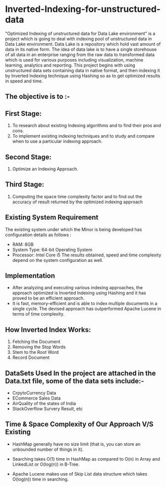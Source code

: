 # Inverted-Indexing-for-unstructured-data
"Optimized Indexing of unstructured data for Data Lake environment" is a project which is going to deal with indexing pool of unstructured data in Data Lake environment. Data Lake is a repository which hold vast amount of data in its native form. The idea of data lake is to have a single storehouse of all data in an enterprise ranging from the raw data to transformed data which is used for various purposes including visualization, machine learning, analytics and reporting. This project begins with using unstructured data sets containing data in native format, and then indexing it by Inverted Indexing technique using Hashing so as to get optimized results in speed and time.

## The objective is to :-

## First Stage:   
1) To research about existing Indexing algorithms and to find their pros and cons.
2) To implement existing indexing techniques and to study and compare when to use a particular indexing approach.

## Second Stage: 
1) Optimize an Indexing Approach.

## Third Stage: 
1) Computing the space time complexity factor and to find out the accuracy of result returned by the optimized indexing approach

## Existing System Requirement

The existing system under which the Minor is being developed has configuration 
details as follows : 
* RAM: 8GB 
* System Type: 64-bit Operating System
* Processor: Intel Core i5
The results obtained, speed and time complexity depend on the system configuration as 
well.

## Implementation
* After analyzing and executing various indexing approaches, the approach optimized is Inverted Indexing using Hashing and it has proved to be an efficient approach.
* It is fast, memory-efficient and is able to index multiple documents in a single cycle. 
The devised approach has outperformed Apache Lucene in terms of time complexity. 


## How Inverted Index Works:

1.	Fetching the Document
2.	Removing the Stop Words
3.	Stem to the Root Word
4.	Record Document

## DataSets Used In the project are attached in the Data.txt file, some of the data sets include:-
* CrpytoCurrency Data
* ECommerce Sales Data
* AirQuality of the states of India
* StackOverflow Survery Result, etc

## Time & Space Complexity of Our Approach V/S Existing
* HashMap generally have no size limit (that is, you can store an unbounded number of things in it).

* Searching takes O(1) time in HashMap as compared to O(n) in Array and LinkedList or O(log(n)) in B-Tree.

* Apache Lucene makes use of Skip List data structure which takes O(log(n)) time in searching.
 
